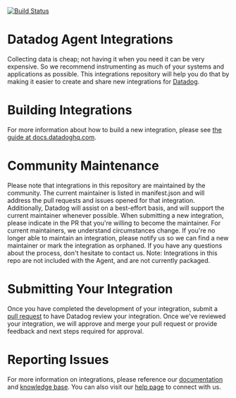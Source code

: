[![Build Status][1]][2]
# Datadog Agent Integrations

Collecting data is cheap; not having it when you need it can be very expensive. So we recommend instrumenting as much of your systems and applications as possible. This integrations repository will help you do that by making it easier to create and share new integrations for [Datadog][3].

# Building Integrations

For more information about how to build a new integration, please see [the guide at docs.datadoghq.com][4].

# Community Maintenance

Please note that integrations in this repository are maintained by the community. The current maintainer is listed in manifest.json and will address the pull requests and issues opened for that integration. Additionally, Datadog will assist on a best-effort basis, and will support the current maintainer whenever possible. When submitting a new integration, please indicate in the PR that you're willing to become the maintainer. For current maintainers, we understand circumstances change. If you're no longer able to maintain an integration, please notify us so we can find a new maintainer or mark the integration as orphaned. If you have any questions about the process, don't hesitate to contact us.
Note: Integrations in this repo are not included with the Agent, and are not currently packaged.

# Submitting Your Integration

Once you have completed the development of your integration, submit a [pull request][5] to have Datadog review your integration. Once we've reviewed your integration, we will approve and merge your pull request or provide feedback and next steps required for approval.

# Reporting Issues

For more information on integrations, please reference our [documentation][6] and [knowledge base][7]. You can also visit our [help page][8] to connect with us.


[1]: https://travis-ci.org/DataDog/integrations-extras.svg?branch=master
[2]: https://travis-ci.org/DataDog/integrations-extras
[3]: https://www.datadoghq.com
[4]: http://docs.datadoghq.com/guides/integration_sdk/
[5]: https://github.com/DataDog/integrations-extras/compare
[6]: http://docs.datadoghq.com
[7]: https://help.datadoghq.com/hc/en-us
[8]: http://docs.datadoghq.com/help/
